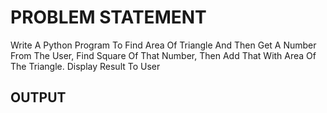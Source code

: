 # PROBLEM STATEMENT


Write A Python Program To Find Area Of Triangle And Then Get A Number From The User, Find Square Of That Number, Then Add That With Area Of The Triangle. Display Result To User


## OUTPUT
        